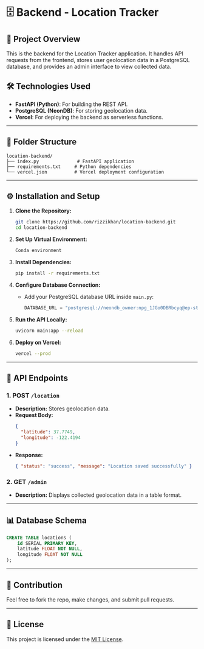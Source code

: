# 🗄️ Backend - Location Tracker

## 🚀 Project Overview

This is the backend for the Location Tracker application. It handles API requests from the frontend, stores user geolocation data in a PostgreSQL database, and provides an admin interface to view collected data.

## 🛠️ Technologies Used

- **FastAPI (Python)**: For building the REST API.
- **PostgreSQL (NeonDB)**: For storing geolocation data.
- **Vercel**: For deploying the backend as serverless functions.

---

## 📂 Folder Structure

```
location-backend/
├── index.py              # FastAPI application
├── requirements.txt     # Python dependencies
└── vercel.json          # Vercel deployment configuration
```

---

## ⚙️ Installation and Setup

1. **Clone the Repository:**

   ```bash
   git clone https://github.com/rizzikhan/location-backend.git
   cd location-backend
   ```

2. **Set Up Virtual Environment:**

   ```bash
   Conda environment
   ```

3. **Install Dependencies:**

   ```bash
   pip install -r requirements.txt
   ```

4. **Configure Database Connection:**

   - Add your PostgreSQL database URL inside `main.py`:
     ```python
     DATABASE_URL = "postgresql://neondb_owner:npg_1JGo0DBRbcyq@ep-still-butterfly-a8tudp7p-pooler.eastus2.azure.neon.tech/locations?sslmode=require"
     ```

5. **Run the API Locally:**

   ```bash
   uvicorn main:app --reload
   ```

6. **Deploy on Vercel:**
   ```bash
   vercel --prod
   ```

---

## 🚀 API Endpoints

### 1. **POST `/location`**

- **Description:** Stores geolocation data.
- **Request Body:**
  ```json
  {
    "latitude": 37.7749,
    "longitude": -122.4194
  }
  ```
- **Response:**
  ```json
  { "status": "success", "message": "Location saved successfully" }
  ```

### 2. **GET `/admin`**

- **Description:** Displays collected geolocation data in a table format.

---

## 📊 Database Schema

```sql
CREATE TABLE locations (
    id SERIAL PRIMARY KEY,
    latitude FLOAT NOT NULL,
    longitude FLOAT NOT NULL
);
```

---

## 🤝 Contribution

Feel free to fork the repo, make changes, and submit pull requests.

---

## 📄 License

This project is licensed under the [MIT License](LICENSE).
